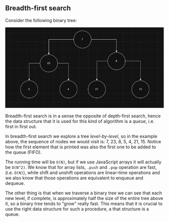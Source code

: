## Breadth-first search

Consider the following binary tree:

![](./../../../public/breadth-first-search-tree.png)

Breadth-first search is in a sense the opposite of depth-first search, hence the data structure that it is used for this kind of algorithm is a _queue_, i.e. first in first out.

In breadth-first search we explore a tree _level-by-level_, so in the example above, the sequence of nodes we would visit is: 7, 23, 8, 5, 4, 21, 15. Notice how the first element that is printed was also the first one to be added to the queue (FIFO).

The running time will be `O(N)`, but if we use JavaScript arrays it will actually be `O(N^2)`. We know that for array lists, `.push` and `.pop` operation are fast, (i.e. `O(N)`), while shift and unshift operations are linear-time operations and we also know that those operations are equivalent to enqueue and dequeue.

The other thing is that when we traverse a binary tree we can see that each new level, if complete, is approximately half the size of the entire tree above it, so a binary tree tends to "grow" really fast. This means that it is crucial to use the right data structure for such a procedure, a that structure is a queue.
